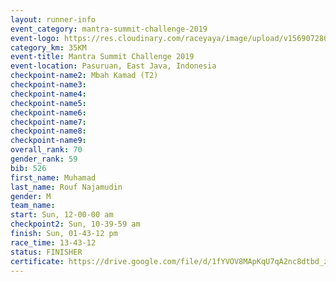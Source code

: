 ```yaml
---
layout: runner-info 
event_category: mantra-summit-challenge-2019 
event-logo: https://res.cloudinary.com/raceyaya/image/upload/v1569072809/logo/mantra-image_segrbx.jpg
category_km: 35KM 
event-title: Mantra Summit Challenge 2019 
event-location: Pasuruan, East Java, Indonesia 
checkpoint-name2: Mbah Kamad (T2) 
checkpoint-name3: 
checkpoint-name4: 
checkpoint-name5: 
checkpoint-name6: 
checkpoint-name7: 
checkpoint-name8: 
checkpoint-name9: 
overall_rank: 70
gender_rank: 59
bib: 526
first_name: Muhamad
last_name: Rouf Najamudin
gender: M
team_name: 
start: Sun, 12-00-00 am
checkpoint2: Sun, 10-39-59 am
finish: Sun, 01-43-12 pm
race_time: 13-43-12
status: FINISHER
certificate: https://drive.google.com/file/d/1fYVOV8MApKqU7qA2nc8dtbd_z56oU5AQ/view?usp=sharing
---
```

